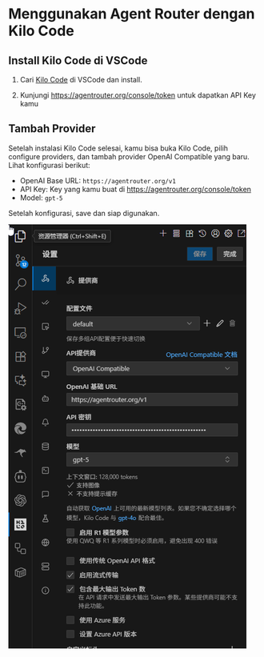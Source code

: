 # Menggunakan Agent Router dengan Kilo Code

## Install Kilo Code di VSCode

1. Cari [Kilo Code](https://marketplace.visualstudio.com/items?itemName=kilocode.Kilo-Code) di VSCode dan install.

2. Kunjungi https://agentrouter.org/console/token untuk dapatkan API Key kamu

## Tambah Provider

Setelah instalasi Kilo Code selesai, kamu bisa buka Kilo Code, pilih configure providers, dan tambah provider OpenAI Compatible yang baru. Lihat konfigurasi berikut:

- OpenAI Base URL: `https://agentrouter.org/v1`
- API Key: Key yang kamu buat di https://agentrouter.org/console/token
- Model: `gpt-5`

Setelah konfigurasi, save dan siap digunakan.

![](../img/kilocode.png)